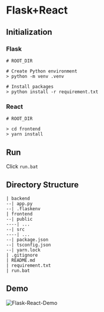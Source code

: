 # Flask+React
## Initialization

### Flask 

```shell
# ROOT_DIR

# Create Python environment
> python -m venv .venv

# Install packages
> python install -r requirement.txt
```

### React 

```shell
# ROOT_DIR

> cd frontend
> yarn install
```

## Run

Click `run.bat`

## Directory Structure

```
| backend
--| app.py
--| .flaskenv
| frontend
--| public
----| ...
--| src
----| ...
--| package.json
--| tsconfig.json
--| yarn.lock
| .gitignore
| README.md
| requirement.txt
| run.bat
```

## Demo
![Flask-React-Demo](https://cdn.jsdelivr.net/gh/sitdownkevin/ImageHosting//flask-react-demo.gif)
